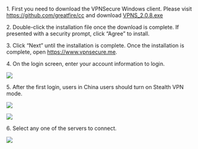 <p>
	1. First you need to download the VPNSecure Windows client. Please visit <a
		href="https://github.com/greatfire/cc" target="_blank">https://github.com/greatfire/cc</a> and download <a href="https://github.com/greatfire/cc/raw/master/z/clients/VPNS_2.0.8.exe" target="_blank">VPNS_2.0.8.exe</a>
</p>
<p>2. Double-click the installation file once the download is complete. If presented with a security prompt, click “Agree” to install.
</p>
<p>3. Click “Next” until the installation is complete. Once the installation is complete, open <a
		href="https://www.vpnsecure.me" target="_blank">https://www.vpnsecure.me</a>.
</p>
<p>4. On the login screen, enter your account information to login.
</p>
<p>
	<img src="https://raw.githubusercontent.com/greatfire/cc/master/z/img/guides/image110.png">
</p>
<p>5. After the first login, users in China users should turn on Stealth VPN mode.
</p>
<p>
	<img src="https://raw.githubusercontent.com/greatfire/cc/master/z/img/guides/image111.png">
</p>
<p>
	<img src="https://raw.githubusercontent.com/greatfire/cc/master/z/img/guides/image105.png">
</p>
<p>6. Select any one of the servers to connect.
</p>
<p>
	<img src="https://raw.githubusercontent.com/greatfire/cc/master/z/img/guides/image109.png">
</p>
